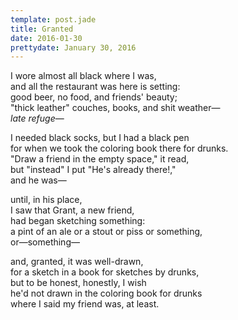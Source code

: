 ```yaml
---
template: post.jade
title: Granted
date: 2016-01-30
prettydate: January 30, 2016
---
```


I wore almost all black where I was,  
and all the restaurant was here is setting:  
good beer, no food, and friends' beauty;  
"thick leather" couches, books, and shit weather&mdash;    
*late refuge*&mdash;  

I needed black socks, but I had a black pen  
for when we took the coloring book there for drunks.  
"Draw a friend in the empty space," it read,  
but "instead" I put "He's already there!,"  
and he was&mdash;  

until, in his place,  
I saw that Grant, a new friend,  
had began sketching something:  
a pint of an ale or a stout or piss or something,  
or&mdash;something&mdash;

and, granted, it was well-drawn,  
for a sketch in a book for sketches by drunks,  
but to be honest, honestly, I wish  
he'd not drawn in the coloring book for drunks  
where I said my friend was, at least.
